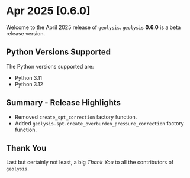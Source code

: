 # Apr 2025 [0.6.0]

Welcome to the April 2025 release of `geolysis`. `geolysis` **0.6.0** is a beta 
release version.

## Python Versions Supported

The Python versions supported are:

- Python 3.11
- Python 3.12

## Summary - Release Highlights

- Removed `create_spt_correction` factory function.
- Added `geolysis.spt.create_overburden_pressure_correction` factory function.

## Thank You

Last but certainly not least, a big _Thank You_ to all the contributors of
`geolysis`.
